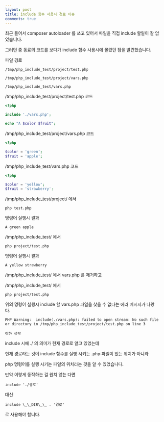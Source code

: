 ```yaml
---
layout: post
title: include 함수 사용시 경로 이슈
comments: true
---
```


최근 들어서 composer autoloader 를 쓰고 있어서 파일을 직접 include 할일이 잘 없었습니다.

그러던 중 동료의 코드를 보다가 include 함수 사용시에 몰랐던 점을 발견했습니다.

파일 경로

```
/tmp/php_include_test/project/test.php

/tmp/php_include_test/project/vars.php

/tmp/php_include_test/vars.php

```

/tmp/php_include_test/project/test.php 코드

```php
<?php

include './vars.php';

echo "A $color $fruit";

```

/tmp/php_include_test/project/vars.php 코드

```php
<?php

$color = 'green';
$fruit = 'apple';

```

/tmp/php_include_test/vars.php 코드

```php
<?php

$color = 'yellow';
$fruit = 'strawberry';

```

/tmp/php_include_test/project/ 에서

```
php test.php
```

명령어 실행시 결과

```
A green apple
```

/tmp/php_include_test/ 에서

```
php project/test.php
```

명령어 실행시 결과

```
A yellow strawberry
```

/tmp/php_include_test/ 에서 vars.php 를 제거하고

/tmp/php_include_test/ 에서

```
php project/test.php
```

위의 명령어 실행시 include 할 vars.php 파일을 찾을 수 없다는 에러 메시지가 나왔다.

```
PHP Warning:  include(./vars.php): failed to open stream: No such file or directory in /tmp/php_include_test/project/test.php on line 3

이하 생략
```

include 시에 ./ 의 의미가 현재 경로로 알고 있었는데

현재 경로라는 것이 include 함수를 실행 시키는 .php 파일이 있는 위치가 아니라

php 명령어를 실행 시키는 파일의 위치라는 것을 알 수 있었습니다.


만약 이렇게 동작하는 걸 원치 않는 다면

```
include './경로'
```

대신

```
include \_\_DIR\_\_ . '경로'
```

로 사용해야 합니다.